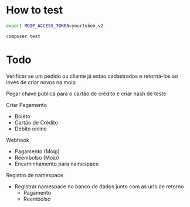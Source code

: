 # How to test
```sh
export MOIP_ACCESS_TOKEN=yourtoken_v2

composer test
```

# Todo

Verificar se um pedido ou cliente já estao cadastrados e retorná-los ao invés de criar novos na moip

 Pegar chave pública para o cartão de crédito e criar hash de teste

Criar Pagamento
- Boleto
- Cartão de Crédito
- Debito online

Webhook
- Pagamento (Moip)
- Reembolso (Moip)
- Encaminhamento para namespace

Registro de namespace
 - Registrar namespace no banco de dados junto com as urls de retorno
    * Pagamento
    * Reembolso